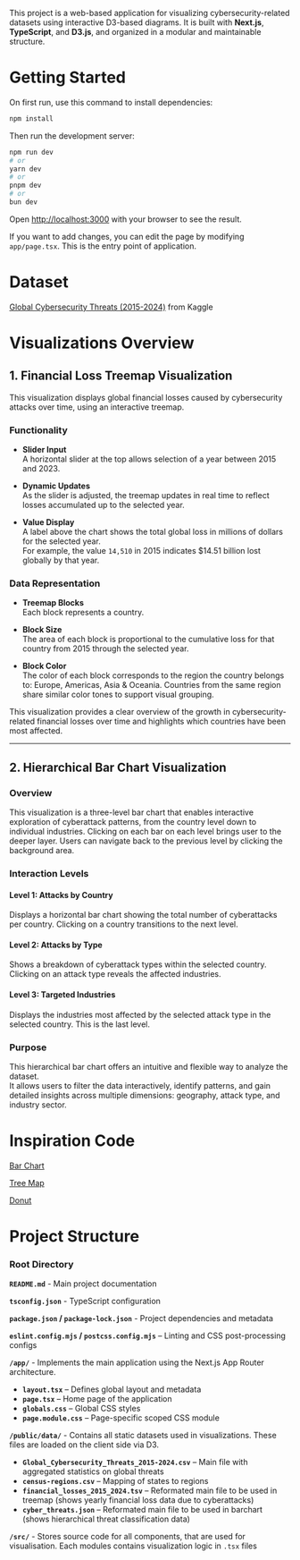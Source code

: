 This project is a web-based application for visualizing cybersecurity-related datasets using interactive D3-based diagrams. It is built with **Next.js**, **TypeScript**, and **D3.js**, and organized in a modular and maintainable structure.

# Getting Started

On first run, use this command to install dependencies:
```bash
npm install
```
Then run the development server:
```bash
npm run dev
# or
yarn dev
# or
pnpm dev
# or
bun dev
```

Open [http://localhost:3000](http://localhost:3000) with your browser to see the result.

If you want to add changes, you can edit the page by modifying `app/page.tsx`. This is the entry point of application.

# Dataset
[Global Cybersecurity Threats (2015-2024)](https://www.kaggle.com/datasets/atharvasoundankar/global-cybersecurity-threats-2015-2024) from Kaggle


# Visualizations Overview

## 1. Financial Loss Treemap Visualization

This visualization displays global financial losses caused by cybersecurity attacks over time, using an interactive treemap.

### Functionality  
- **Slider Input**  
  A horizontal slider at the top allows selection of a year between 2015 and 2023.

- **Dynamic Updates**  
  As the slider is adjusted, the treemap updates in real time to reflect losses accumulated up to the selected year.

- **Value Display**  
  A label above the chart shows the total global loss in millions of dollars for the selected year.  
  For example, the value `14,510` in 2015 indicates $14.51 billion lost globally by that year.

### Data Representation  
- **Treemap Blocks**  
  Each block represents a country.

- **Block Size**  
  The area of each block is proportional to the cumulative loss for that country from 2015 through the selected year.

- **Block Color**  
  The color of each block corresponds to the region the country belongs to: Europe, Americas, Asia & Oceania.
  Countries from the same region share similar color tones to support visual grouping.

This visualization provides a clear overview of the growth in cybersecurity-related financial losses over time and highlights which countries have been most affected.

---

## 2. Hierarchical Bar Chart Visualization

### Overview  
This visualization is a three-level bar chart that enables interactive exploration of cyberattack patterns, from the country level down to individual industries.
Clicking on each bar on each level brings user to the deeper layer. Users can navigate back to the previous level by clicking the background area.

### Interaction Levels

#### Level 1: Attacks by Country  
Displays a horizontal bar chart showing the total number of cyberattacks per country. Clicking on a country transitions to the next level.

#### Level 2: Attacks by Type  
Shows a breakdown of cyberattack types within the selected country. Clicking on an attack type reveals the affected industries.

#### Level 3: Targeted Industries  
Displays the industries most affected by the selected attack type in the selected country. This is the last level.

### Purpose  
This hierarchical bar chart offers an intuitive and flexible way to analyze the dataset.  
It allows users to filter the data interactively, identify patterns, and gain detailed insights across multiple dimensions: geography, attack type, and industry sector.


# Inspiration Code
[Bar Chart](https://observablehq.com/@d3/hierarchical-bar-chart)

[Tree Map](https://observablehq.com/@d3/treemap/2)

[Donut](https://codepen.io/ademps/pen/MWKXXN)

# Project Structure

### Root Directory

**`README.md`** - Main project documentation 

**`tsconfig.json`** - TypeScript configuration  

**`package.json` / `package-lock.json`** - Project dependencies and metadata  

**`eslint.config.mjs` / `postcss.config.mjs`** – Linting and CSS post-processing configs 

**`/app/`** - Implements the main application using the Next.js App Router architecture.
- **`layout.tsx`** – Defines global layout and metadata  
- **`page.tsx`** – Home page of the application  
- **`globals.css`** – Global CSS styles  
- **`page.module.css`** – Page-specific scoped CSS module

**`/public/data/`** - Contains all static datasets used in visualizations. These files are loaded on the client side via D3.

- **`Global_Cybersecurity_Threats_2015-2024.csv`** – Main file with aggregated statistics on global threats
- **`census-regions.csv`** – Mapping of states to regions  
- **`financial_losses_2015_2024.tsv`** – Reformated main file to be used in treemap (shows yearly financial loss data due to cyberattacks)
- **`cyber_threats.json`** – Reformated main file to be used in barchart (shows hierarchical threat classification data) 

**`/src/`** - Stores source code for all components, that are used for visualisation. Each modules contains visualization logic in `.tsx` files

